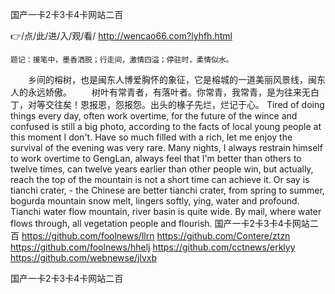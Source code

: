 
国产一卡2卡3卡4卡网站二百




👉/点/此/进/入/观/看/ http://wencao66.com?lyhfh.html




	题记：援笔中，墨香洒脱；行走间，激情四溢；停驻时，柔情似水。
　　乡间的榕树，也是闽东人博爱胸怀的象征，它是榕城的一道美丽风景线，闽东人的永远娇傲。
　　树叶有常青者，有落叶者。你常青，我常青，是为往来无白丁，对等交往矣！恩报恩，怨报怨。出头的椽子先烂，烂记于心。
Tired of doing things every day, often work overtime, for the future of the wince and confused is still a big photo, according to the facts of local young people at this moment I don't.
Have so much filled with a rich, let me enjoy the survival of the evening was very rare.
Many nights, I always restrain himself to work overtime to GengLan, always feel that I'm better than others to twelve times, can twelve years earlier than other people win, but actually, reach the top of the mountain is not a short time can achieve it.
Or say is tianchi crater, - the Chinese are better tianchi crater, from spring to summer, bogurda mountain snow melt, lingers softly, ying, water and profound.
Tianchi water flow mountain, river basin is quite wide.
By mail, where water flows through, all vegetation people and flourish.
国产一卡2卡3卡4卡网站二百 https://github.com/foolnews/llrn
https://github.com/Contere/ztzn
https://github.com/foolnews/hhelj
https://github.com/cctnews/erklyy
https://github.com/webnewse/jlvxb





国产一卡2卡3卡4卡网站二百
